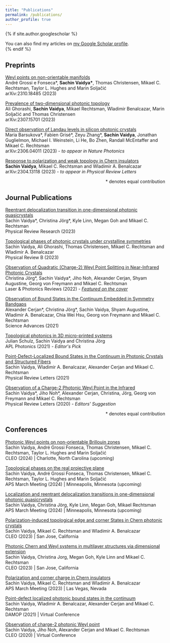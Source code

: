 ```yaml
---
title: "Publications"
permalink: /publications/
author_profile: true
---
```


{% if site.author.googlescholar %}
  <div class="wordwrap">You can also find my articles on <a href="{{site.author.googlescholar}}">my Google Scholar profile</a>.</div>
{% endif %}

## Preprints 
[Weyl points on non-orientable manifolds](https://arxiv.org/abs/2310.18485) \
André Grossi e Fonseca\*, **Sachin Vaidya\***, Thomas Christensen, Mikael C. Rechtsman, Taylor L. Hughes and Marin Soljačić\
arXiv:2310.18485 (2023)

[Prevalence of two-dimensional photonic topology](https://arxiv.org/abs/2307.15701)\
Ali Ghorashi, **Sachin Vaidya**, Mikael Rechtsman, Wladimir Benalcazar, Marin Soljačić and Thomas Christensen\
arXiv:2307.15701 (2023) 

[Direct observation of Landau levels in silicon photonic crystals](https://arxiv.org/abs/2306.04011)\
Maria Barsukova\*, Fabien Grisé\*, Zeyu Zhang\*, **Sachin Vaidya**, Jonathan Guglielmon, Michael I. Weinstein, Li He, Bo Zhen, Randall McEntaffer and Mikael C. Rechtsman\
arXiv:2306.04011 (2023) - *to appear in Nature Photonics*

[Response to polarization and weak topology in Chern insulators](https://arxiv.org/abs/2304.13118)\
**Sachin Vaidya**, Mikael C. Rechtsman and Wladimir A. Benalcazar\
arXiv:2304.13118 (2023) - *to appear in Physical Review Letters*

<div style="text-align: right"> * denotes equal contribution </div>

## Journal Publications
[Reentrant delocalization transition in one-dimensional photonic quasicrystals](https://journals.aps.org/prresearch/abstract/10.1103/PhysRevResearch.5.033170)\
Sachin Vaidya*, Christina Jörg*, Kyle Linn, Megan Goh and Mikael C. Rechtsman\
Physical Review Research (2023)

[Topological phases of photonic crystals under crystalline symmetries](https://journals.aps.org/prb/abstract/10.1103/PhysRevB.108.085116)\
Sachin Vaidya, Ali Ghorashi, Thomas Christensen, Mikael C. Rechtsman and Wladimir A. Benalcazar\
Physical Review B (2023) 

[Observation of Quadratic (Charge-2) Weyl Point Splitting in Near-Infrared Photonic Crystals](https://onlinelibrary.wiley.com/doi/10.1002/lpor.202100452)\
Christina Jörg*, Sachin Vaidya*, Jiho Noh, Alexander Cerjan, Shyam Augustine, Georg von Freymann and Mikael C. Rechtsman\
Laser & Photonics Reviews (2022) - [*Featured on the cover*](https://onlinelibrary.wiley.com/doi/10.1002/lpor.202270002)

[Observation of Bound States in the Continuum Embedded in Symmetry Bandgaps](https://www.science.org/doi/10.1126/sciadv.abk1117)\
Alexander Cerjan*, Christina Jörg*, Sachin Vaidya, Shyam Augustine, Wladimir A. Benalcazar, Chia Wei Hsu, Georg von Freymann and Mikael C. Rechtsman\
Science Advances (2021)

[Topological photonics in 3D micro-printed systems](https://pubs.aip.org/aip/app/article/6/8/080901/123708/Topological-photonics-in-3D-micro-printed-systems)\
Julian Schulz, Sachin Vaidya and Christina Jörg\
APL Photonics (2021) - *Editor's Pick*

[Point-Defect-Localized Bound States in the Continuum in Photonic Crystals and Structured Fibers](https://journals.aps.org/prl/abstract/10.1103/PhysRevLett.127.023605)\
Sachin Vaidya, Wladimir A. Benalcazar, Alexander Cerjan and Mikael C. Rechtsman\
Physical Review Letters (2021)

[Observation of a Charge-2 Photonic Weyl Point in the Infrared](https://journals.aps.org/prl/abstract/10.1103/PhysRevLett.125.253902)\
Sachin Vaidya*, Jiho Noh*, Alexander Cerjan, Christina, Jörg, Georg von Freymann and Mikael C. Rechtsman\
Physical Review Letters (2020) - *Editors' Suggestion*

<div style="text-align: right"> * denotes equal contribution </div>

## Conferences
[Photonic Weyl points on non-orientable Brillouin zones](https://www.cleoconference.org/home/schedule/)\
Sachin Vaidya, André Grossi Fonseca, Thomas Christensen, Mikael C. Rechtsman, Taylor L. Hughes and Marin Soljačić\
CLEO (2024) | Charlotte, North Carolina (upcoming)

[Topological phases on the real projective plane](https://meetings.aps.org/Meeting/MAR24/Session/V00.32)\
Sachin Vaidya, André Grossi Fonseca, Thomas Christensen, Mikael C. Rechtsman, Taylor L. Hughes and Marin Soljačić\
APS March Meeting (2024) | Minneapolis, Minnesota (upcoming)

[Localization and reentrant delocalization transitions in one-dimensional photonic quasicrystals](https://meetings.aps.org/Meeting/MAR24/Session/T54.5)\
Sachin Vaidya, Christina Jörg, Kyle Linn, Megan Goh, Mikael Rechtsman\
APS March Meeting (2024) | Minneapolis, Minnesota (upcoming)

[Polarization-induced topological edge and corner States in Chern photonic crystals](https://opg.optica.org/abstract.cfm?uri=CLEO_FS-2023-FM1B.3)\
Sachin Vaidya, Mikael C. Rechtsman and Wladimir A. Benalcazar\
CLEO (2023) | San Jose, California

[Photonic Chern and Weyl systems in multilayer structures via dimensional extension](https://opg.optica.org/abstract.cfm?uri=CLEO_FS-2023-FF1D.4)\
Sachin Vaidya, Christina Jorg, Megan Goh, Kyle Linn and Mikael C. Rechtsman\
CLEO (2023) | San Jose, California

[Polarization and corner charge in Chern insulators](https://meetings.aps.org/Meeting/MAR23/Session/N19.3)\
Sachin Vaidya, Mikael C. Rechtsman and Wladimir A. Benalcazar\
APS March Meeting (2023) | Las Vegas, Nevada

[Point-defect localized photonic bound states in the continuum](https://meetings.aps.org/Meeting/DAMOP21/Session/S09.4)\
Sachin Vaidya, Wladimir A. Benalcazar, Alexander Cerjan and Mikael C. Rechtsman\
DAMOP (2021) | Virtual Conference

[Observation of charge-2 photonic Weyl point](https://opg.optica.org/abstract.cfm?uri=CLEO_QELS-2020-FTh1B.2)\
Sachin Vaidya, Jiho Noh, Alexander Cerjan and Mikael C. Rechtsman\
CLEO (2020) | Virtual Conference
